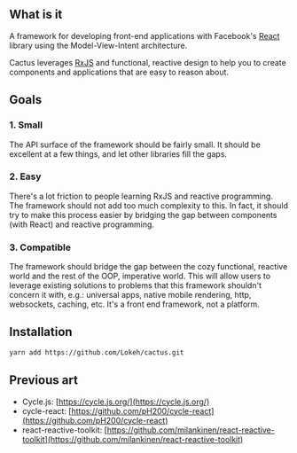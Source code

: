 ## What is it

A framework for developing front-end applications with Facebook's
[React](https://facebook.github.io/react/) library using the Model-View-Intent architecture.

Cactus leverages [RxJS](https://github.com/ReactiveX/rxjs) and functional, reactive design
to help you to create components and applications that are easy to reason about.

## Goals

### 1. Small

The API surface of the framework should be fairly small.
It should be excellent at a few things, and let other libraries fill the gaps.

### 2. Easy

There's a lot friction to people learning RxJS and reactive programming. The framework
should not add too much complexity to this. In fact, it should try to make this process
easier by bridging the gap between components (with React) and reactive programming.

### 3. Compatible

The framework should bridge the gap between the cozy functional, reactive world and the
rest of the OOP, imperative world. This will allow users to leverage existing solutions
to problems that this framework shouldn't concern it with, e.g.: universal apps, native
mobile rendering, http, websockets, caching, etc. It's a front end framework, not a
platform.

## Installation

```bash
yarn add https://github.com/Lokeh/cactus.git
```

## Previous art

- Cycle.js: [https://cycle.js.org/](https://cycle.js.org/)
- cycle-react: [https://github.com/pH200/cycle-react](https://github.com/pH200/cycle-react)
- react-reactive-toolkit: [https://github.com/milankinen/react-reactive-toolkit](https://github.com/milankinen/react-reactive-toolkit)
